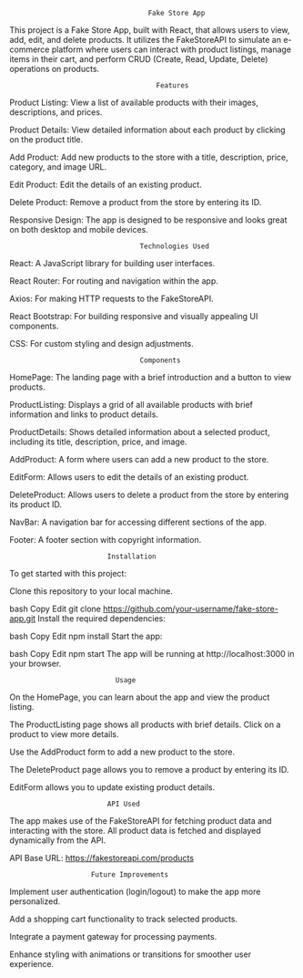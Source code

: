                                       Fake Store App
This project is a Fake Store App, built with React, that allows users to view, add, edit, and delete products. It utilizes the FakeStoreAPI to simulate an e-commerce platform where users can interact with product listings, manage items in their cart, and perform CRUD (Create, Read, Update, Delete) operations on products.




                                        Features
Product Listing: View a list of available products with their images, descriptions, and prices.

Product Details: View detailed information about each product by clicking on the product title.

Add Product: Add new products to the store with a title, description, price, category, and image URL.

Edit Product: Edit the details of an existing product.

Delete Product: Remove a product from the store by entering its ID.

Responsive Design: The app is designed to be responsive and looks great on both desktop and mobile devices.




                                    Technologies Used
React: A JavaScript library for building user interfaces.

React Router: For routing and navigation within the app.

Axios: For making HTTP requests to the FakeStoreAPI.

React Bootstrap: For building responsive and visually appealing UI components.

CSS: For custom styling and design adjustments.




                                    Components
HomePage: The landing page with a brief introduction and a button to view products.

ProductListing: Displays a grid of all available products with brief information and links to product details.

ProductDetails: Shows detailed information about a selected product, including its title, description, price, and image.

AddProduct: A form where users can add a new product to the store.

EditForm: Allows users to edit the details of an existing product.

DeleteProduct: Allows users to delete a product from the store by entering its product ID.

NavBar: A navigation bar for accessing different sections of the app.

Footer: A footer section with copyright information.




                            Installation
To get started with this project:

Clone this repository to your local machine.

bash
Copy
Edit
git clone https://github.com/your-username/fake-store-app.git
Install the required dependencies:

bash
Copy
Edit
npm install
Start the app:

bash
Copy
Edit
npm start
The app will be running at http://localhost:3000 in your browser.




                              Usage
On the HomePage, you can learn about the app and view the product listing.

The ProductListing page shows all products with brief details. Click on a product to view more details.

Use the AddProduct form to add a new product to the store.

The DeleteProduct page allows you to remove a product by entering its ID.

EditForm allows you to update existing product details.




                            API Used
The app makes use of the FakeStoreAPI for fetching product data and interacting with the store. All product data is fetched and displayed dynamically from the API.

API Base URL: https://fakestoreapi.com/products




                        Future Improvements
Implement user authentication (login/logout) to make the app more personalized.

Add a shopping cart functionality to track selected products.

Integrate a payment gateway for processing payments.

Enhance styling with animations or transitions for smoother user experience.
